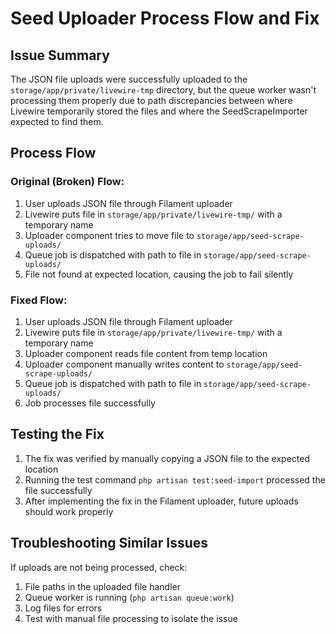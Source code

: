 # Seed Uploader Process Flow and Fix

## Issue Summary
The JSON file uploads were successfully uploaded to the `storage/app/private/livewire-tmp` directory, but the queue worker wasn't processing them properly due to path discrepancies between where Livewire temporarily stored the files and where the SeedScrapeImporter expected to find them.

## Process Flow

### Original (Broken) Flow:
1. User uploads JSON file through Filament uploader
2. Livewire puts file in `storage/app/private/livewire-tmp/` with a temporary name
3. Uploader component tries to move file to `storage/app/seed-scrape-uploads/`
4. Queue job is dispatched with path to file in `storage/app/seed-scrape-uploads/`
5. File not found at expected location, causing the job to fail silently

### Fixed Flow:
1. User uploads JSON file through Filament uploader
2. Livewire puts file in `storage/app/private/livewire-tmp/` with a temporary name
3. Uploader component reads file content from temp location
4. Uploader component manually writes content to `storage/app/seed-scrape-uploads/`
5. Queue job is dispatched with path to file in `storage/app/seed-scrape-uploads/`
6. Job processes file successfully

## Testing the Fix
1. The fix was verified by manually copying a JSON file to the expected location
2. Running the test command `php artisan test:seed-import` processed the file successfully
3. After implementing the fix in the Filament uploader, future uploads should work properly

## Troubleshooting Similar Issues
If uploads are not being processed, check:
1. File paths in the uploaded file handler
2. Queue worker is running (`php artisan queue:work`)
3. Log files for errors
4. Test with manual file processing to isolate the issue 